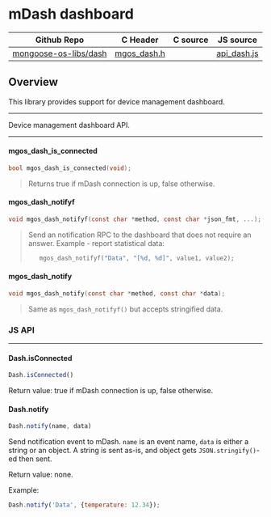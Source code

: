 # mDash dashboard
| Github Repo | C Header | C source  | JS source |
| ----------- | -------- | --------  | ----------------- |
| [mongoose-os-libs/dash](https://github.com/mongoose-os-libs/dash) | [mgos_dash.h](https://github.com/mongoose-os-libs/dash/tree/master/include/mgos_dash.h) | &nbsp;  | [api_dash.js](https://github.com/mongoose-os-libs/dash/tree/master/mjs_fs/api_dash.js)         |



## Overview

This library provides support for device management dashboard.


 ----- 

Device management dashboard API.
 

 ----- 
#### mgos_dash_is_connected

```c
bool mgos_dash_is_connected(void);
```
>  Returns true if mDash connection is up, false otherwise. 
#### mgos_dash_notifyf

```c
void mgos_dash_notifyf(const char *method, const char *json_fmt, ...);
```
> 
> Send an notification RPC to the dashboard that does not require an answer.
> Example - report statistical data:
> ```c
>    mgos_dash_notifyf("Data", "[%d, %d]", value1, value2);
> ```
>  
#### mgos_dash_notify

```c
void mgos_dash_notify(const char *method, const char *data);
```
> 
> Same as `mgos_dash_notifyf()` but accepts stringified data.
>  

### JS API

 --- 
#### Dash.isConnected

```javascript
Dash.isConnected()
```
Return value: true if mDash connection is up, false otherwise.
#### Dash.notify

```javascript
Dash.notify(name, data)
```
Send notification event to mDash. `name` is an event name,
`data` is either a string or an object. A string is sent as-is,
and object gets `JSON.stringify()`-ed then sent.

Return value: none.

Example:
```javascript
Dash.notify('Data', {temperature: 12.34});
```

